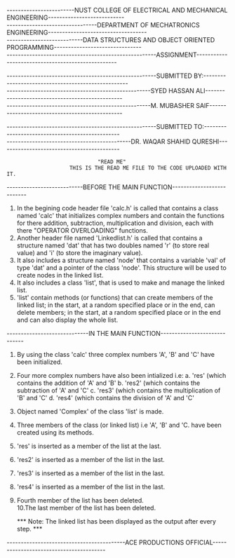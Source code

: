 ------------------------NUST COLLEGE OF ELECTRICAL AND MECHANICAL ENGINEERING---------------------------                    
--------------------------------DEPARTMENT OF MECHATRONICS ENGINEERING-----------------------------------                    
---------------------------DATA STRUCTURES AND OBJECT ORIENTED PROGRAMMING-------------------------------                                        
-----------------------------------------------------ASSIGNMENT--------------------------------------------------                    

-----------------------------------------------------SUBMITTED BY:---------------------------------------------------                    
---------------------------------------------------SYED HASSAN ALI------------------------------------------------                    
---------------------------------------------------M. MUBASHER SAIF-----------------------------------------------

-----------------------------------------------------SUBMITTED TO:------------------------------------------------                    
--------------------------------------------DR. WAQAR SHAHID QURESHI-------------------------------------------


					             "READ ME"
		                THIS IS THE READ ME FILE TO THE CODE UPLOADED WITH IT.


---------------------------BEFORE THE MAIN FUNCTION--------------------------

1. In the begining code header file 'calc.h' is called that contains a class named 'calc' that initializes 
   complex numbers and contain the functions for there addition, subtraction, multiplication and division, 
   each with there "OPERATOR OVERLOADING" functions.
2. Another header file named 'Linkedlist.h' is called that contains a structure named 'dat' that has two 
   doubles named 'r' (to store real value) and 'i' (to store the imaginary value).
3. It also includes a structure named 'node' that contains a variable 'val' of type 'dat' and a pointer of
   the class 'node'. This structure will be used to create nodes in the linked list.
4. It also includes a class 'list', that is used to make and manage the linked list.
5. 'list' contain methods (or functions) that can create members of the linked list; in the start, at a 
   random specified place or in the end, can delete members; in the start, at a random specified place or
   in the end and can also display the whole list.

-----------------------------IN THE MAIN FUNCTION-----------------------------

1. By using the class 'calc' three complex numbers 'A', 'B' and 'C' have been initialized.
2. Four more complex numbers have also been intialized i.e:
	a. 'res' (which contains the addition of 'A' and 'B'
	b. 'res2' (which contains the subtraction of 'A' and 'C'
	c. 'res3' (which contains the multiplication of 'B' and 'C'
	d. 'res4' (which contains the division of 'A' and 'C'
3. Object named 'Complex' of the class 'list' is made.
4. Three members of the class (or linked list) i.e 'A', 'B' and 'C. have been created using its methods.
5. 'res' is inserted as a member of the list at the last.
6. 'res2' is inserted as a member of the list in the last.
7. 'res3' is inserted as a member of the list in the last.
8. 'res4' is inserted as a member of the list in the last.
9. Fourth member of the list has been deleted.                 
10.The last member of the list has been deleted.
	
	*** Note: The linked list has been displayed as the output after every step. ***

------------------------------------------ACE PRODUCTIONS OFFICIAL----------------------------------------
